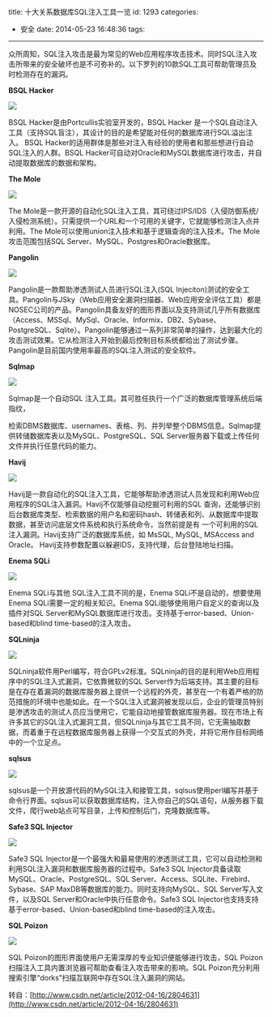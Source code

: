 title: 十大关系数据库SQL注入工具一览
id: 1293
categories:
  - 安全
date: 2014-05-23 16:48:36
tags:
---

众所周知，SQL注入攻击是最为常见的Web应用程序攻击技术。同时SQL注入攻击所带来的安全破坏也是不可弥补的。以下罗列的10款SQL工具可帮助管理员及时检测存在的漏洞。
<!--more-->
**BSQL Hacker**

![](http://cms.csdnimg.cn/articlev1/uploads/allimg/120416/79_120416170903_1.jpg)

BSQL Hacker是由Portcullis实验室开发的，BSQL Hacker 是一个SQL自动注入工具（支持SQL盲注），其设计的目的是希望能对任何的数据库进行SQL溢出注入。 BSQL Hacker的适用群体是那些对注入有经验的使用者和那些想进行自动SQL注入的人群。BSQL Hacker可自动对Oracle和MySQL数据库进行攻击，并自动提取数据库的数据和架构。

**The Mole**

![](http://cms.csdnimg.cn/articlev1/uploads/allimg/120416/79_120416170925_1.png)

The Mole是一款开源的自动化SQL注入工具，其可绕过IPS/IDS（入侵防御系统/入侵检测系统）。只需提供一个URL和一个可用的关键字，它就能够检测注入点并利用。The Mole可以使用union注入技术和基于逻辑查询的注入技术。The Mole攻击范围包括SQL Server、MySQL、Postgres和Oracle数据库。

**Pangolin**

![](http://cms.csdnimg.cn/articlev1/uploads/allimg/120416/79_120416170950_1.png)

Pangolin是一款帮助渗透测试人员进行SQL注入(SQL Injeciton)测试的安全工具。Pangolin与JSky（Web应用安全漏洞扫描器、Web应用安全评估工具）都是NOSEC公司的产品。Pangolin具备友好的图形界面以及支持测试几乎所有数据库（Access、MSSql、MySql、Oracle、Informix、DB2、Sybase、PostgreSQL、Sqlite）。Pangolin能够通过一系列非常简单的操作，达到最大化的攻击测试效果。它从检测注入开始到最后控制目标系统都给出了测试步骤。Pangolin是目前国内使用率最高的SQL注入测试的安全软件。

**Sqlmap**

![](http://cms.csdnimg.cn/articlev1/uploads/allimg/120416/79_120416171058_1.png)

Sqlmap是一个自动SQL 注入工具。其可胜任执行一个广泛的数据库管理系统后端指纹，

检索DBMS数据库、usernames、表格、列、并列举整个DBMS信息。Sqlmap提供转储数据库表以及MySQL、PostgreSQL、SQL Server服务器下载或上传任何文件并执行任意代码的能力。

**Havij**

![](http://cms.csdnimg.cn/articlev1/uploads/allimg/120416/79_120416171120_1.png)

Havij是一款自动化的SQL注入工具，它能够帮助渗透测试人员发现和利用Web应用程序的SQL注入漏洞。Havij不仅能够自动挖掘可利用的SQL 查询，还能够识别后台数据库类型、检索数据的用户名和密码hash、转储表和列、从数据库中提取数据，甚至访问底层文件系统和执行系统命令，当然前提是有 一个可利用的SQL注入漏洞。Havij支持广泛的数据库系统，如 MsSQL, MySQL, MSAccess and Oracle。 Havij支持参数配置以躲避IDS，支持代理，后台登陆地址扫描。

**Enema SQLi**

![](http://cms.csdnimg.cn/articlev1/uploads/allimg/120416/79_120416171156_1.png)

Enema SQLi与其他 SQL注入工具不同的是，Enema SQLi不是自动的，想要使用Enema SQLi需要一定的相关知识。Enema SQLi能够使用用户自定义的查询以及插件对SQL Server和MySQL数据库进行攻击。支持基于error-based、Union-based和blind time-based的注入攻击。

**SQLninja**

![](http://cms.csdnimg.cn/articlev1/uploads/allimg/120416/79_120416171220_1.JPG)

SQLninja软件用Perl编写，符合GPLv2标准。SQLninja的目的是利用Web应用程序中的SQL注入式漏洞，它依靠微软的SQL Server作为后端支持。其主要的目标是在存在着漏洞的数据库服务器上提供一个远程的外壳，甚至在一个有着严格的防范措施的环境中也能如此。在一个SQL注入式漏洞被发现以后，企业的管理员特别是渗透攻击的测试人员应当使用它，它能自动地接管数据库服务器。现在市场上有许多其它的SQL注入式漏洞工具，但SQLninja与其它工具不同，它无需抽取数据，而着重于在远程数据库服务器上获得一个交互式的外壳，并将它用作目标网络中的一个立足点。

**sqlsus**

![](http://cms.csdnimg.cn/articlev1/uploads/allimg/120416/79_120416171245_1.png)

sqlsus是一个开放源代码的MySQL注入和接管工具，sqlsus使用perl编写并基于命令行界面。sqlsus可以获取数据库结构，注入你自己的SQL语句，从服务器下载文件，爬行web站点可写目录，上传和控制后门，克隆数据库等。

**Safe3 SQL Injector**

![](http://cms.csdnimg.cn/articlev1/uploads/allimg/120416/79_120416171305_1.jpg)

Safe3 SQL Injector是一个最强大和最易使用的渗透测试工具，它可以自动检测和利用SQL注入漏洞和数据库服务器的过程中。Safe3 SQL Injector具备读取MySQL、Oracle、PostgreSQL、SQL Server、Access、SQLite、Firebird、Sybase、SAP MaxDB等数据库的能力。同时支持向MySQL、SQL Server写入文件，以及SQL Server和Oracle中执行任意命令。Safe3 SQL Injector也支持支持基于error-based、Union-based和blind time-based的注入攻击。

**SQL Poizon**

![](http://cms.csdnimg.cn/articlev1/uploads/allimg/120416/79_120416171338_1.png)

SQL Poizon的图形界面使用户无需深厚的专业知识便能够进行攻击，SQL Poizon扫描注入工具内置浏览器可帮助查看注入攻击带来的影响。SQL Poizon充分利用搜索引擎“dorks”扫描互联网中存在SQL注入漏洞的网站。

转自：[http://www.csdn.net/article/2012-04-16/2804631](http://www.csdn.net/article/2012-04-16/2804631)